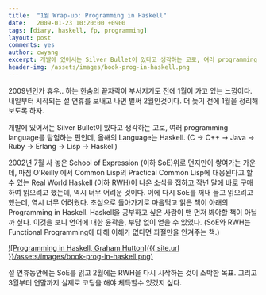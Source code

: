 ```yaml
---
title:  "1월 Wrap-up: Programming in Haskell"
date:   2009-01-23 10:20:00 +0900
tags: [diary, haskell, fp, programming]
layout: post
comments: yes
author: cwyang
excerpt: 개발에 있어서는 Silver Bullet이 있다고 생각하는 고로, 여러 programming language를 탐험하는 편인데, 올해의 Language는 Haskell. (C -> C++ -> Java -> Ruby -> Erlang -> Lisp -> Haskell)
header-img: /assets/images/book-prog-in-haskell.png
---
```

2009년인가 휴우.. 하는 한숨의 끝자락이 부서지기도 전에 1월이 가고 있는 느낌이다. 내일부터 시작되는 설 연휴를 보내고 나면 벌써 2월인것이다.
더 늦기 전에 1월을 정리해보도록 하자.

개발에 있어서는 Silver Bullet이 있다고 생각하는 고로, 여러 programming language를 탐험하는 편인데,
올해의 Language는 Haskell. (C -> C++ -> Java -> Ruby -> Erlang -> Lisp -> Haskell)

2002년 7월 사 놓은 School of Expression (이하 SoE)위로 먼지만이 쌓여가는 가운데,
마침 O'Reilly 에서 Common Lisp의 Practical Common Lisp에 대응된다고 할 수 있는 Real World Haskell (이하 RWH)이 나온 소식을 접하고
작년 말에 바로 구매하여 읽으려고 했는데, 역시 너무 어려운 것이다.
이에 다시 SoE를 꺼내 들고 읽으려고 했는데, 역시 너무 어려웠다.
초심으로 돌아가기로 마음먹고 읽은 책이 아래의 Programming in Haskell. Haskell을 공부하고 싶은 사람이 맨 먼저 봐야할 책이 아닐까 싶다.
이것을 보니 언어에 대한 윤곽을, 부담 없이 얻을 수 있었다. (SoE와 RWH는 Functional Programming에 대해 이해가 없다면 좌절만을 안겨주는 책.)

[![Programming in Haskell, Graham Hutton]({{ site.url }}/assets/images/book-prog-in-haskell.png)](http://www.amazon.com/exec/obidos/ASIN/0521692695/ref=nosim/deliciousmons-20)

설 연휴동안에는 SoE를 읽고 2월에는 RWH을 다시 시작하는 것이 소박한 목표. 그리고 3월부터 연말까지 실제로 코딩을 해야 체득할수 있겠지 싶다.

